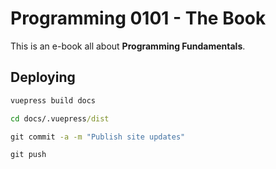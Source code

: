 # Programming 0101 - The Book

This is an e-book all about **Programming Fundamentals**.

## Deploying

```cmd
vuepress build docs

cd docs/.vuepress/dist

git commit -a -m "Publish site updates"

git push
```
